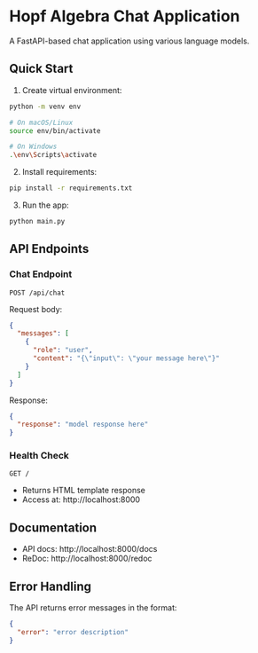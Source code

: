 # Hopf Algebra Chat Application

A FastAPI-based chat application using various language models.

## Quick Start

1. Create virtual environment:

```bash
python -m venv env

# On macOS/Linux
source env/bin/activate

# On Windows
.\env\Scripts\activate
```

2. Install requirements:

```bash
pip install -r requirements.txt
```

3. Run the app:

```bash
python main.py
```

## API Endpoints

### Chat Endpoint

`POST /api/chat`

Request body:

```json
{
  "messages": [
    {
      "role": "user",
      "content": "{\"input\": \"your message here\"}"
    }
  ]
}
```

Response:

```json
{
  "response": "model response here"
}
```

### Health Check

`GET /`

- Returns HTML template response
- Access at: http://localhost:8000

## Documentation

- API docs: http://localhost:8000/docs
- ReDoc: http://localhost:8000/redoc

## Error Handling

The API returns error messages in the format:

```json
{
  "error": "error description"
}
```
